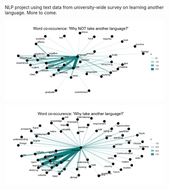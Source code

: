 NLP project using text data from university-wide survey on learning another language. More to come.

<p align="center">
  <img src="images/Reasons to NOT take a language.png">
</p>

<p align="center">
  <img src="images/Reasons to take a language.png">
</p>
